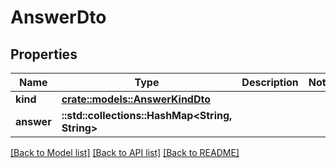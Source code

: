 # AnswerDto

## Properties

Name | Type | Description | Notes
------------ | ------------- | ------------- | -------------
**kind** | [**crate::models::AnswerKindDto**](AnswerKindDto.md) |  | 
**answer** | **::std::collections::HashMap<String, String>** |  | 

[[Back to Model list]](../README.md#documentation-for-models) [[Back to API list]](../README.md#documentation-for-api-endpoints) [[Back to README]](../README.md)


